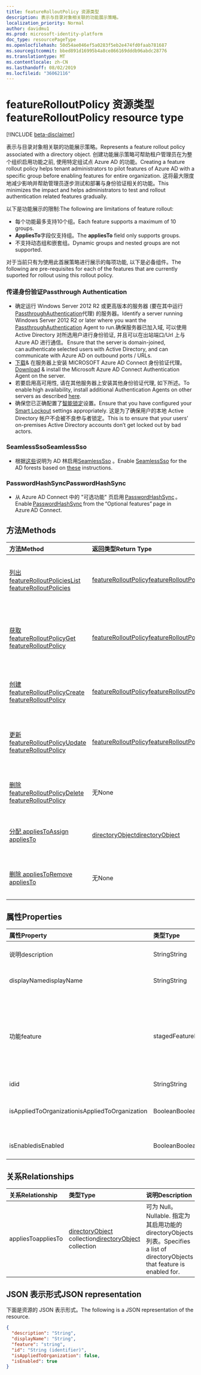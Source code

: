 ```yaml
---
title: featureRolloutPolicy 资源类型
description: 表示与目录对象相关联的功能展示策略。
localization_priority: Normal
author: davidmu1
ms.prod: microsoft-identity-platform
doc_type: resourcePageType
ms.openlocfilehash: 50d54ae046ef5a0283f5eb2e474fd0faab781687
ms.sourcegitcommit: bbed891d16995b4a8ce866169dddb96abdc28776
ms.translationtype: MT
ms.contentlocale: zh-CN
ms.lasthandoff: 08/02/2019
ms.locfileid: "36062116"
---
```

# <a name="featurerolloutpolicy-resource-type"></a><span data-ttu-id="f16c4-103">featureRolloutPolicy 资源类型</span><span class="sxs-lookup"><span data-stu-id="f16c4-103">featureRolloutPolicy resource type</span></span>

[!INCLUDE [beta-disclaimer](../../includes/beta-disclaimer.md)]

<span data-ttu-id="f16c4-104">表示与目录对象相关联的功能展示策略。</span><span class="sxs-lookup"><span data-stu-id="f16c4-104">Represents a feature rollout policy associated with a directory object.</span></span> <span data-ttu-id="f16c4-105">创建功能展示策略可帮助租户管理员在为整个组织启用功能之前, 使用特定组试点 Azure AD 的功能。</span><span class="sxs-lookup"><span data-stu-id="f16c4-105">Creating a feature rollout policy helps tenant administrators to pilot features of Azure AD with a specific group before enabling features for entire organization.</span></span> <span data-ttu-id="f16c4-106">这将最大限度地减少影响并帮助管理员逐步测试和部署与身份验证相关的功能。</span><span class="sxs-lookup"><span data-stu-id="f16c4-106">This minimizes the impact and helps administrators to test and rollout authentication related features gradually.</span></span>

<span data-ttu-id="f16c4-107">以下是功能展示的限制:</span><span class="sxs-lookup"><span data-stu-id="f16c4-107">The following are limitations of feature rollout:</span></span>

- <span data-ttu-id="f16c4-108">每个功能最多支持10个组。</span><span class="sxs-lookup"><span data-stu-id="f16c4-108">Each feature supports a maximum of 10 groups.</span></span>
- <span data-ttu-id="f16c4-109">**AppliesTo**字段仅支持组。</span><span class="sxs-lookup"><span data-stu-id="f16c4-109">The **appliesTo** field only supports groups.</span></span>
- <span data-ttu-id="f16c4-110">不支持动态组和嵌套组。</span><span class="sxs-lookup"><span data-stu-id="f16c4-110">Dynamic groups and nested groups are not supported.</span></span>

<span data-ttu-id="f16c4-111">对于当前只有为使用此首展策略进行展示的每项功能, 以下是必备组件。</span><span class="sxs-lookup"><span data-stu-id="f16c4-111">The following are pre-requisites for each of the features that are currently suported for rollout using this rollout policy.</span></span>

### <a name="passthrough-authentication"></a><span data-ttu-id="f16c4-112">传递身份验证</span><span class="sxs-lookup"><span data-stu-id="f16c4-112">Passthrough Authentication</span></span>

* <span data-ttu-id="f16c4-113">确定运行 Windows Server 2012 R2 或更高版本的服务器 (要在其中运行[PassthroughAuthentication](https://docs.microsoft.com/en-us/azure/active-directory/hybrid/how-to-connect-pta)代理) 的服务器。</span><span class="sxs-lookup"><span data-stu-id="f16c4-113">Identify a server running Windows Server 2012 R2 or later where you want the [PassthroughAuthentication](https://docs.microsoft.com/en-us/azure/active-directory/hybrid/how-to-connect-pta) Agent to run.</span></span><span data-ttu-id="f16c4-114">确保服务器已加入域, 可以使用 Active Directory 对所选用户进行身份验证, 并且可以在出站端口/Url 上与 Azure AD 进行通信。</span><span class="sxs-lookup"><span data-stu-id="f16c4-114"> Ensure that the server is domain-joined, can authenticate selected users with Active Directory, and can communicate with Azure AD on outbound ports / URLs.</span></span>
* <span data-ttu-id="f16c4-115">[下载](https://aka.ms/getauthagent)& 在服务器上安装 MICROSOFT Azure AD Connect 身份验证代理。</span><span class="sxs-lookup"><span data-stu-id="f16c4-115">[Download](https://aka.ms/getauthagent) & install the Microsoft Azure AD Connect Authentication Agent on the server.</span></span>
* <span data-ttu-id="f16c4-116">若要启用高可用性, 请在其他服务器上安装其他身份[](https://docs.microsoft.com/en-us/azure/active-directory/hybrid/how-to-connect-pta-quick-start#step-4-ensure-high-availability)验证代理, 如下所述。</span><span class="sxs-lookup"><span data-stu-id="f16c4-116">To enable high availability, install additional Authentication Agents on other servers as described [here](https://docs.microsoft.com/en-us/azure/active-directory/hybrid/how-to-connect-pta-quick-start#step-4-ensure-high-availability).</span></span>
* <span data-ttu-id="f16c4-117">确保您已正确配置了[智能锁定](https://docs.microsoft.com/en-us/azure/active-directory/authentication/howto-password-smart-lockout)设置。</span><span class="sxs-lookup"><span data-stu-id="f16c4-117">Ensure that you have configured your [Smart Lockout](https://docs.microsoft.com/en-us/azure/active-directory/authentication/howto-password-smart-lockout) settings appropriately.</span></span> <span data-ttu-id="f16c4-118">这是为了确保用户的本地 Active Directory 帐户不会被不良参与者锁定。</span><span class="sxs-lookup"><span data-stu-id="f16c4-118">This is to ensure that your users’ on-premises Active Directory accounts don’t get locked out by bad actors.</span></span>

### <a name="seamlesssso"></a><span data-ttu-id="f16c4-119">SeamlessSso</span><span class="sxs-lookup"><span data-stu-id="f16c4-119">SeamlessSso</span></span>

* <span data-ttu-id="f16c4-120">根据[这些](https://docs.microsoft.com/en-us/azure/active-directory/hybrid/tshoot-connect-sso#manual-reset-of-the-feature)说明为 AD 林启用[SeamlessSso](https://docs.microsoft.com/en-us/azure/active-directory/hybrid/how-to-connect-sso) 。</span><span class="sxs-lookup"><span data-stu-id="f16c4-120">Enable [SeamlessSso](https://docs.microsoft.com/en-us/azure/active-directory/hybrid/how-to-connect-sso) for the AD forests based on [these](https://docs.microsoft.com/en-us/azure/active-directory/hybrid/tshoot-connect-sso#manual-reset-of-the-feature) instructions.</span></span>

### <a name="passwordhashsync"></a><span data-ttu-id="f16c4-121">PasswordHashSync</span><span class="sxs-lookup"><span data-stu-id="f16c4-121">PasswordHashSync</span></span>

* <span data-ttu-id="f16c4-122">从 Azure AD Connect 中的 "可选功能" 页启用 [PasswordHashSync](https://docs.microsoft.com/en-us/azure/active-directory/hybrid/whatis-phs) 。</span><span class="sxs-lookup"><span data-stu-id="f16c4-122">Enable [PasswordHashSync](https://docs.microsoft.com/en-us/azure/active-directory/hybrid/whatis-phs) from the “Optional features” page in Azure AD Connect.</span></span>

## <a name="methods"></a><span data-ttu-id="f16c4-123">方法</span><span class="sxs-lookup"><span data-stu-id="f16c4-123">Methods</span></span>

| <span data-ttu-id="f16c4-124">方法</span><span class="sxs-lookup"><span data-stu-id="f16c4-124">Method</span></span>       | <span data-ttu-id="f16c4-125">返回类型</span><span class="sxs-lookup"><span data-stu-id="f16c4-125">Return Type</span></span> | <span data-ttu-id="f16c4-126">说明</span><span class="sxs-lookup"><span data-stu-id="f16c4-126">Description</span></span> |
|:-------------|:------------|:------------|
| [<span data-ttu-id="f16c4-127">列出 featureRolloutPolicies</span><span class="sxs-lookup"><span data-stu-id="f16c4-127">List featureRolloutPolicies</span></span>](../api/directory-list-featurerolloutpolicies.md) | [<span data-ttu-id="f16c4-128">featureRolloutPolicy</span><span class="sxs-lookup"><span data-stu-id="f16c4-128">featureRolloutPolicy</span></span>](featurerolloutpolicy.md) | <span data-ttu-id="f16c4-129">检索 featureRolloutPolicy 对象的列表。</span><span class="sxs-lookup"><span data-stu-id="f16c4-129">Retrieve a list of featureRolloutPolicy objects.</span></span> |
| [<span data-ttu-id="f16c4-130">获取 featureRolloutPolicy</span><span class="sxs-lookup"><span data-stu-id="f16c4-130">Get featureRolloutPolicy</span></span>](../api/featurerolloutpolicy-get.md) | [<span data-ttu-id="f16c4-131">featureRolloutPolicy</span><span class="sxs-lookup"><span data-stu-id="f16c4-131">featureRolloutPolicy</span></span>](featurerolloutpolicy.md) | <span data-ttu-id="f16c4-132">检索 featurerolloutpolicy 对象的属性和关系。</span><span class="sxs-lookup"><span data-stu-id="f16c4-132">Retrieve the properties and relationships of featurerolloutpolicy object.</span></span> ||
| [<span data-ttu-id="f16c4-133">创建 featureRolloutPolicy</span><span class="sxs-lookup"><span data-stu-id="f16c4-133">Create featureRolloutPolicy</span></span>](../api/directory-post-featurerolloutpolicies.md) | [<span data-ttu-id="f16c4-134">featureRolloutPolicy</span><span class="sxs-lookup"><span data-stu-id="f16c4-134">featureRolloutPolicy</span></span>](featurerolloutpolicy.md) | <span data-ttu-id="f16c4-135">创建新的 featureRolloutPolicy 对象。</span><span class="sxs-lookup"><span data-stu-id="f16c4-135">Create a new featureRolloutPolicy object.</span></span>
| [<span data-ttu-id="f16c4-136">更新 featureRolloutPolicy</span><span class="sxs-lookup"><span data-stu-id="f16c4-136">Update featureRolloutPolicy</span></span>](../api/featurerolloutpolicy-update.md) | [<span data-ttu-id="f16c4-137">featureRolloutPolicy</span><span class="sxs-lookup"><span data-stu-id="f16c4-137">featureRolloutPolicy</span></span>](featurerolloutpolicy.md) | <span data-ttu-id="f16c4-138">更新 featurerolloutpolicy 对象的属性。</span><span class="sxs-lookup"><span data-stu-id="f16c4-138">Update the properties of featurerolloutpolicy object.</span></span> |
| [<span data-ttu-id="f16c4-139">删除 featureRolloutPolicy</span><span class="sxs-lookup"><span data-stu-id="f16c4-139">Delete featureRolloutPolicy</span></span>](../api/featurerolloutpolicy-delete.md) | <span data-ttu-id="f16c4-140">无</span><span class="sxs-lookup"><span data-stu-id="f16c4-140">None</span></span> | <span data-ttu-id="f16c4-141">删除 featureRolloutPolicy 对象。</span><span class="sxs-lookup"><span data-stu-id="f16c4-141">Delete a featureRolloutPolicy object.</span></span> |
| [<span data-ttu-id="f16c4-142">分配 appliesTo</span><span class="sxs-lookup"><span data-stu-id="f16c4-142">Assign appliesTo</span></span>](../api/featurerolloutpolicy-post-appliesto.md) | [<span data-ttu-id="f16c4-143">directoryObject</span><span class="sxs-lookup"><span data-stu-id="f16c4-143">directoryObject</span></span>](directoryobject.md) | <span data-ttu-id="f16c4-144">将 directoryObject 分配给功能推出。</span><span class="sxs-lookup"><span data-stu-id="f16c4-144">Assign a directoryObject to feature rollout.</span></span> |
| [<span data-ttu-id="f16c4-145">删除 appliesTo</span><span class="sxs-lookup"><span data-stu-id="f16c4-145">Remove appliesTo</span></span>](../api/featurerolloutpolicy-delete-appliesto.md) | <span data-ttu-id="f16c4-146">无</span><span class="sxs-lookup"><span data-stu-id="f16c4-146">None</span></span> | <span data-ttu-id="f16c4-147">从功能推出中删除 directoryObject。</span><span class="sxs-lookup"><span data-stu-id="f16c4-147">Remove a directoryObject from feature rollout.</span></span> |

## <a name="properties"></a><span data-ttu-id="f16c4-148">属性</span><span class="sxs-lookup"><span data-stu-id="f16c4-148">Properties</span></span>

| <span data-ttu-id="f16c4-149">属性</span><span class="sxs-lookup"><span data-stu-id="f16c4-149">Property</span></span>     | <span data-ttu-id="f16c4-150">类型</span><span class="sxs-lookup"><span data-stu-id="f16c4-150">Type</span></span>        | <span data-ttu-id="f16c4-151">说明</span><span class="sxs-lookup"><span data-stu-id="f16c4-151">Description</span></span> |
|:-------------|:------------|:------------|
|<span data-ttu-id="f16c4-152">说明</span><span class="sxs-lookup"><span data-stu-id="f16c4-152">description</span></span>|<span data-ttu-id="f16c4-153">String</span><span class="sxs-lookup"><span data-stu-id="f16c4-153">String</span></span>|<span data-ttu-id="f16c4-154">此功能展示策略的说明。</span><span class="sxs-lookup"><span data-stu-id="f16c4-154">A description for this feature rollout policy.</span></span>|
|<span data-ttu-id="f16c4-155">displayName</span><span class="sxs-lookup"><span data-stu-id="f16c4-155">displayName</span></span>|<span data-ttu-id="f16c4-156">String</span><span class="sxs-lookup"><span data-stu-id="f16c4-156">String</span></span>|<span data-ttu-id="f16c4-157">此功能展示策略的显示名称。</span><span class="sxs-lookup"><span data-stu-id="f16c4-157">The display name for this  feature rollout policy.</span></span>|
|<span data-ttu-id="f16c4-158">功能</span><span class="sxs-lookup"><span data-stu-id="f16c4-158">feature</span></span>|<span data-ttu-id="f16c4-159">stagedFeatureName</span><span class="sxs-lookup"><span data-stu-id="f16c4-159">stagedFeatureName</span></span>| <span data-ttu-id="f16c4-160">可取值为：`passthroughAuthentication`、`seamlessSso`、`passwordHashSync`、`unknownFutureValue`。</span><span class="sxs-lookup"><span data-stu-id="f16c4-160">Possible values are: `passthroughAuthentication`, `seamlessSso`, `passwordHashSync`, `unknownFutureValue`.</span></span>|
|<span data-ttu-id="f16c4-161">id</span><span class="sxs-lookup"><span data-stu-id="f16c4-161">id</span></span>|<span data-ttu-id="f16c4-162">String</span><span class="sxs-lookup"><span data-stu-id="f16c4-162">String</span></span>| <span data-ttu-id="f16c4-163">只读。</span><span class="sxs-lookup"><span data-stu-id="f16c4-163">Read-only.</span></span>|
|<span data-ttu-id="f16c4-164">isAppliedToOrganization</span><span class="sxs-lookup"><span data-stu-id="f16c4-164">isAppliedToOrganization</span></span>|<span data-ttu-id="f16c4-165">Boolean</span><span class="sxs-lookup"><span data-stu-id="f16c4-165">Boolean</span></span>|<span data-ttu-id="f16c4-166">指示是否应将此功能展示策略应用于整个组织。</span><span class="sxs-lookup"><span data-stu-id="f16c4-166">Indicates whether this feature rollout policy should be applied to the entire organization.</span></span>|
|<span data-ttu-id="f16c4-167">isEnabled</span><span class="sxs-lookup"><span data-stu-id="f16c4-167">isEnabled</span></span>|<span data-ttu-id="f16c4-168">Boolean</span><span class="sxs-lookup"><span data-stu-id="f16c4-168">Boolean</span></span>|<span data-ttu-id="f16c4-169">指示是否启用功能展示。</span><span class="sxs-lookup"><span data-stu-id="f16c4-169">Indicates whether the feature rollout is enabled.</span></span>|

## <a name="relationships"></a><span data-ttu-id="f16c4-170">关系</span><span class="sxs-lookup"><span data-stu-id="f16c4-170">Relationships</span></span>

| <span data-ttu-id="f16c4-171">关系</span><span class="sxs-lookup"><span data-stu-id="f16c4-171">Relationship</span></span> | <span data-ttu-id="f16c4-172">类型</span><span class="sxs-lookup"><span data-stu-id="f16c4-172">Type</span></span>        | <span data-ttu-id="f16c4-173">说明</span><span class="sxs-lookup"><span data-stu-id="f16c4-173">Description</span></span> |
|:-------------|:------------|:------------|
|<span data-ttu-id="f16c4-174">appliesTo</span><span class="sxs-lookup"><span data-stu-id="f16c4-174">appliesTo</span></span>|<span data-ttu-id="f16c4-175">[directoryObject](directoryobject.md) collection</span><span class="sxs-lookup"><span data-stu-id="f16c4-175">[directoryObject](directoryobject.md) collection</span></span>| <span data-ttu-id="f16c4-176">可为 Null。</span><span class="sxs-lookup"><span data-stu-id="f16c4-176">Nullable.</span></span> <span data-ttu-id="f16c4-177">指定为其启用功能的 directoryObjects 列表。</span><span class="sxs-lookup"><span data-stu-id="f16c4-177">Specifies a list of directoryObjects that feature is enabled for.</span></span>|

## <a name="json-representation"></a><span data-ttu-id="f16c4-178">JSON 表示形式</span><span class="sxs-lookup"><span data-stu-id="f16c4-178">JSON representation</span></span>

<span data-ttu-id="f16c4-179">下面是资源的 JSON 表示形式。</span><span class="sxs-lookup"><span data-stu-id="f16c4-179">The following is a JSON representation of the resource.</span></span>

<!-- {
  "blockType": "resource",
  "optionalProperties": [

  ],
  "@odata.type": "microsoft.graph.featureRolloutPolicy",
  "baseType": "",
  "keyProperty": "id"
}-->

```json
{
  "description": "String",
  "displayName": "String",
  "feature": "string",
  "id": "String (identifier)",
  "isAppliedToOrganization": false,
  "isEnabled": true
}
```

<!-- uuid: 16cd6b66-4b1a-43a1-adaf-3a886856ed98
2019-02-04 14:57:30 UTC -->
<!-- {
  "type": "#page.annotation",
  "description": "featureRolloutPolicy resource",
  "keywords": "",
  "section": "documentation",
  "tocPath": ""
}-->

